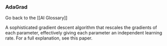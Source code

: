 ### AdaGrad

Go back to the [[AI Glossary]]


A sophisticated gradient descent algorithm that rescales the gradients of each parameter, effectively giving each parameter an independent learning rate. For a full explanation, see this paper.

